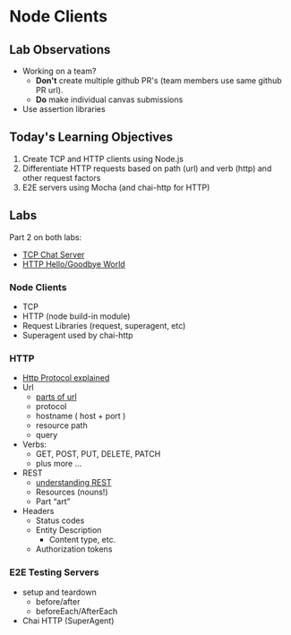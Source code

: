 # Node Clients


## Lab Observations

* Working on a team?
	* __Don't__ create multiple github PR's (team members use
	same github PR url).
	* __Do__ make individual canvas submissions
* Use assertion libraries

## Today's Learning Objectives

1. Create TCP and HTTP clients using Node.js
2. Differentiate HTTP requests based on path (url) and verb (http) and other request factors
3. E2E servers using Mocha (and chai-http for HTTP)

## Labs

Part 2 on both labs:

* [TCP Chat Server](https://github.com/codefellows-portland-javascript-401d3/tcp-chat-server)
* [HTTP Hello/Goodbye World](https://github.com/codefellows-portland-javascript-401d3/http-hello-goodbye-world)

### Node Clients

* TCP
* HTTP (node build-in module)
* Request Libraries (request, superagent, etc)
* Superagent used by chai-http

### HTTP

* [ Http Protocol explained ](http://code.tutsplus.com/tutorials/http-the-protocol-every-web-developer-must-know-part-1--net-31177)
* Url
	* [parts of url](http://bl.ocks.org/abernier/3070589)
	* protocol
	* hostname ( host + port )
	* resource path
	* query
* Verbs: 
	* GET, POST, PUT, DELETE, PATCH
	* plus more ...
* REST
	* [understanding REST](https://spring.io/understanding/REST)
	* Resources (nouns!)
	* Part “art”
* Headers
	* Status codes
	* Entity Description
		* Content type, etc.
	* Authorization tokens

### E2E Testing Servers

* setup and teardown
	* before/after
	* beforeEach/AfterEach
* Chai HTTP (SuperAgent)